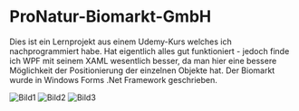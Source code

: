 # ProNatur-Biomarkt-GmbH
Dies ist ein Lernprojekt aus einem Udemy-Kurs welches ich nachprogrammiert habe.
Hat eigentlich alles gut funktioniert - jedoch finde ich WPF mit seinem XAML 
wesentlich besser, da man hier eine bessere Möglichkeit der Positionierung der
einzelnen Objekte hat. 
Der Biomarkt wurde in Windows Forms .Net Framework geschrieben.

![Bild1](https://www.svenbeer.de/pix/probio1.jpg)
![Bild2](https://www.svenbeer.de/pix/probio2.jpg)
![Bild3](https://www.svenbeer.de/pix/probio3.jpg)
